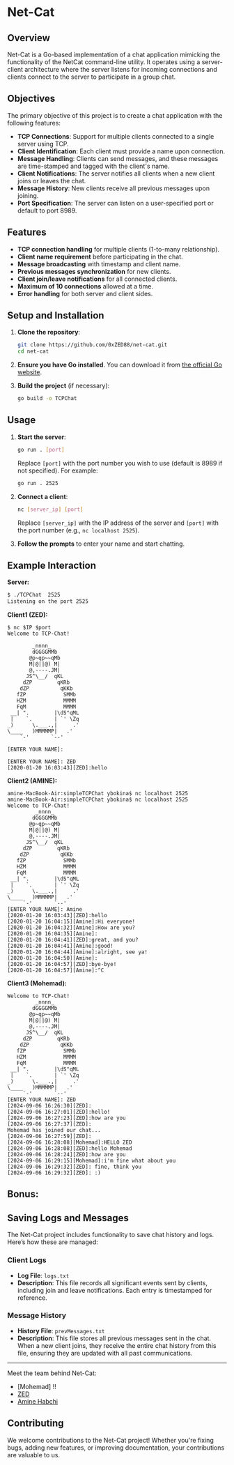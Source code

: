 # Net-Cat

## Overview

Net-Cat is a Go-based implementation of a chat application mimicking the functionality of the NetCat command-line utility. It operates using a server-client architecture where the server listens for incoming connections and clients connect to the server to participate in a group chat.

## Objectives

The primary objective of this project is to create a chat application with the following features:

- **TCP Connections**: Support for multiple clients connected to a single server using TCP.
- **Client Identification**: Each client must provide a name upon connection.
- **Message Handling**: Clients can send messages, and these messages are time-stamped and tagged with the client's name.
- **Client Notifications**: The server notifies all clients when a new client joins or leaves the chat.
- **Message History**: New clients receive all previous messages upon joining.
- **Port Specification**: The server can listen on a user-specified port or default to port 8989.

## Features

- **TCP connection handling** for multiple clients (1-to-many relationship).
- **Client name requirement** before participating in the chat.
- **Message broadcasting** with timestamp and client name.
- **Previous messages synchronization** for new clients.
- **Client join/leave notifications** for all connected clients.
- **Maximum of 10 connections** allowed at a time.
- **Error handling** for both server and client sides.

## Setup and Installation

1. **Clone the repository**:
    ```bash
    git clone https://github.com/0xZED88/net-cat.git
    cd net-cat
    ```

2. **Ensure you have Go installed**. You can download it from [the official Go website](https://golang.org/dl/).


3. **Build the project** (if necessary):
    ```bash
    go build -o TCPChat
    ```

## Usage

1. **Start the server**:
    ```bash
    go run . [port]
    ```
   Replace `[port]` with the port number you wish to use (default is 8989 if not specified). For example:
    ```bash
    go run . 2525
    ```

2. **Connect a client**:
    ```bash
    nc [server_ip] [port]
    ```
   Replace `[server_ip]` with the IP address of the server and `[port]` with the port number (e.g., `nc localhost 2525`).

3. **Follow the prompts** to enter your name and start chatting.

## Example Interaction

**Server:**
```bash
$ ./TCPChat  2525
Listening on the port 2525
```

**Client1 (ZED):**
```
$ nc $IP $port
Welcome to TCP-Chat!

        _nnnn_
        dGGGGMMb
       @p~qp~~qMb
       M|@||@) M|
       @,----.JM|
      JS^\__/  qKL
     dZP        qKRb
    dZP          qKKb
   fZP            SMMb
   HZM            MMMM
   FqM            MMMM
 __| ".        |\dS"qML
 |    `.       | `' \Zq
_)      \.___.,|     .'
\____   )MMMMMP|   .'
    `-'       `--'

[ENTER YOUR NAME]:

[ENTER YOUR NAME]: ZED
[2020-01-20 16:03:43][ZED]:hello

```

**Client2 (AMINE):**

```
amine-MacBook-Air:simpleTCPChat ybokina$ nc localhost 2525
amine-MacBook-Air:simpleTCPChat ybokina$ nc localhost 2525
Welcome to TCP-Chat!
         _nnnn_
        dGGGGMMb
       @p~qp~~qMb
       M|@||@) M|
       @,----.JM|
      JS^\__/  qKL
     dZP        qKRb
    dZP          qKKb
   fZP            SMMb
   HZM            MMMM
   FqM            MMMM
 __| ".        |\dS"qML
 |    `.       | `' \Zq
_)      \.___.,|     .'
\____   )MMMMMP|   .'
     `-'       `--'
[ENTER YOUR NAME]: Amine
[2020-01-20 16:03:43][ZED]:hello
[2020-01-20 16:04:15][Amine]:Hi everyone!
[2020-01-20 16:04:32][Amine]:How are you?
[2020-01-20 16:04:35][Amine]:
[2020-01-20 16:04:41][ZED]:great, and you?
[2020-01-20 16:04:41][Amine]:good!
[2020-01-20 16:04:44][Amine]:alright, see ya!
[2020-01-20 16:04:50][Amine]:
[2020-01-20 16:04:57][ZED]:bye-bye!
[2020-01-20 16:04:57][Amine]:^C

```

**Client3 (Mohemad):**
```
Welcome to TCP-Chat!
         _nnnn_
        dGGGGMMb
       @p~qp~~qMb
       M|@||@) M|
       @,----.JM|
      JS^\__/  qKL
     dZP        qKRb
    dZP          qKKb
   fZP            SMMb
   HZM            MMMM
   FqM            MMMM
 __| ".        |\dS"qML
 |    `.       | `' \Zq
_)      \.___.,|     .'
\____   )MMMMMP|   .'
     `-'       `--'
[ENTER YOUR NAME]: ZED
[2024-09-06 16:26:30][ZED]:
[2024-09-06 16:27:01][ZED]:hello!
[2024-09-06 16:27:23][ZED]:how are you     
[2024-09-06 16:27:37][ZED]:
Mohemad has joined our chat...
[2024-09-06 16:27:59][ZED]:
[2024-09-06 16:28:08][Mohemad]:HELLO ZED
[2024-09-06 16:28:08][ZED]:hello Mohemad
[2024-09-06 16:28:24][ZED]:how are you     
[2024-09-06 16:29:15][Mohemad]:i'm fine what about you
[2024-09-06 16:29:32][ZED]: fine, think you
[2024-09-06 16:29:32][ZED]: :)

```

## Bonus:
## Saving Logs and Messages

The Net-Cat project includes functionality to save chat history and logs. Here’s how these are managed:

### Client Logs

- **Log File**: `logs.txt`
- **Description**: This file records all significant events sent by clients, including join and leave notifications. Each entry is timestamped for reference.

### Message History

- **History File**: `prevMessages.txt`
- **Description**: This file stores all previous messages sent in the chat. When a new client joins, they receive the entire chat history from this file, ensuring they are updated with all past communications.

---

Meet the team behind Net-Cat:

- [Mohemad] !!
- [ZED](https://github.com/0xZED88)
- [Amine Habchi](https://github.com/aminehabchi)



## Contributing

We welcome contributions to the Net-Cat project! Whether you're fixing bugs, adding new features, or improving documentation, your contributions are valuable to us.
